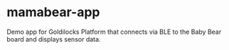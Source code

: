 # mamabear-app
Demo app for Goldilocks Platform that connects via BLE to the Baby Bear board and displays sensor data. 
